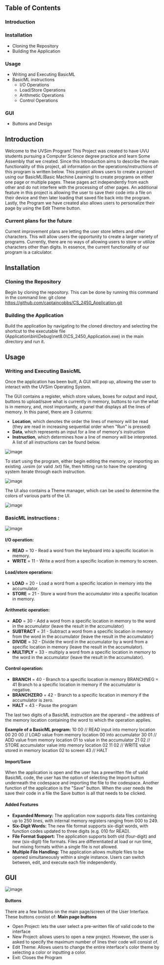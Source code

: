 ## Table of Contents
### Introduction
### Installation
- Cloning the Repository
- Building the Application
### Usage
- Writing and Executing BasicML
- BasicML instructions
  - I/O Operations
  - Load/Store Operations
  - Arithmetic Operations
  - Control Operations
### GUI
- Buttons and Design


## Introduction
Welcome to the UVSim Program! This Project was created to have UVU students pursuing a Computer Science degree practice and learn Some Assembly that we created. Since this Introduction aims to describe the main functionality of this project, all information on the operations/instructions of this program is written below. This project allows users to create a project using our BasicML(Basic Machine Learning) to create programs on either one page or multiple pages. These pages act independently from each other and do not interfere with the processing of other pages. An additional feature in this project is allowing the user to save their code into a file on their device and then later loading that saved file back into the program. Lastly, the Program we have created also allows users to personalize their page by using the Edit Theme button. 

### Current plans for the future
Current improvement plans are letting the user store letters and other characters. This will allow users the opportunity to create a larger variety of programs. Currently, there are no ways of allowing users to store or utilize characters other than digits. In essence, the current functionality of our program is a calculator.

## Installation
### Cloning the Repository
Begin by cloning the repository. This can be done by running this command in the command line: git clone https://github.com/captaincobbs/CS_2450_Application.git

### Building the Application
Build the application by navigating to the cloned directory and selecting the shortcut to the executable file (Application\bin\Debug\net8.0\CS_2450_Application.exe) in the main directory and run it. 

## Usage
### Writing and Executing BasicML
Once the application has been built, A GUI will pop up, allowing the user to interact with the UVSim Operating System.

The GUI contains a register, which store values, boxes for output and input, buttons to upload/save what is currently in memory, buttons to run the what is in memory, and, most importantly, a panel that displays all the lines of memory. In this panel, there are 3 columns:
- **Location**, which denotes the order the lines of memory will be read (they are read in increasing sequential order when "Run" is pressed)
- **Data**, which represents an input for a line of memory's instruction
- **Instruction**, which determines how a line of memory will be interpreted. A list of all instructions can be found below.

![image](https://github.com/user-attachments/assets/375cacd5-4664-40ee-b575-fa55485c84dc)

To start using the program, either begin editing the memory, or importing an existing .uvsim (or valid .txt) file, then hitting run to have the operating system iterate through each instruction.

![image](https://github.com/user-attachments/assets/35ea28c9-57e7-435a-bd56-61ef64094666)

The UI also contains a Theme manager, which can be used to determine the colors of various parts of the UI.

![image](https://github.com/user-attachments/assets/fe497396-ea8d-4da9-8468-7a034b87a421)

### BasicML instructions :
![image](https://github.com/user-attachments/assets/287781d7-5779-4bb4-9dbf-c7684e31e4d5)


#### I/O operation:

 - **READ** = 10 - Read a word from the keyboard into a specific location in
   memory.
 - **WRITE** = 11 - Write a word from a specific location in memory to
   screen.
   
#### Load/store operations:

 - **LOAD** = 20 - Load a word from a specific location in memory into the
   accumulator.
 - **STORE** = 21 - Store a word from the accumulator into a
   specific location in memory.

#### Arithmetic operation:

 - **ADD** = 30 - Add a word from a specific location in memory to the word in
   the accumulator (leave the result in the accumulator)
 - **SUBTRACT** = 31 - Subtract a word from a specific location in memory from the word in
   the accumulator (leave the result in the accumulator) 
 - **DIVIDE** = 32 - Divide the word in the accumulator by a word from a specific location
   in memory (leave the result in the accumulator).
 - **MULTIPLY** = 33 - multiply a word from a specific location in memory to the word in the
   accumulator (leave the result in the accumulator).

#### Control operation:

 - **BRANCH** = 40 - Branch to a specific location in memory BRANCHNEG = 41
   Branch to a specific location in memory if the accumulator is
   negative.
 - **BRANCHZERO** = 42 - Branch to a specific location in memory if
   the accumulator is zero.
 - **HALT** = 43 - Pause the program

The last two digits of a BasicML instruction are the operand – the address of the memory location containing the word to which the operation applies.


**Example of a BasicML program:**
10 00 // READ input into memory location 00
20 00 // LOAD value from memory location 00 into accumulator 
30 01 // ADD value from memory location 01 to value in the accumulator 
21 02 // STORE accumulator value into memory location 02
11 02 // WRITE value stored in memory location 02 to screen 
43 // HALT

#### Import/Save
When the application is open and the user has a prewritten file of valid BasicML code, the user has the option of selecting the Import button underneath the codespace and importing the file to the codespace. Another function of the application is the "Save" button. When the user needs the save their code in a file the Save button is all that needs to be clicked.

#### Added Features
- **Expanded Memory:** The application now supports data files containing up to 250 lines, with internal memory registers ranging from 000 to 249.
- **Six-Digit Words:** The new file format supports six-digit words, with function codes updated to three digits (e.g. 010 for READ).
- **File Format Support:** The application supports both old (four-digit) and new (six-digit) file formats. Files are differentiated at load or run time, but mixing formats within a single file is not allowed.
- **Multiple File Handling:** The application allows multiple files to be opened simultaneously within a single instance. Users can switch between, edit, and execute each file independently.


## GUI
![image](https://github.com/user-attachments/assets/ea49874a-4970-4b13-8d09-cfd53b9e1d06)

#### Buttons
There are a few buttons on the main page/screen of the User Interface. These buttons consist of:
**Main page buttons**
- Open Project: lets the user select a pre-written file of valid code to the interface
- New Project: allows users to open a new project. However, the user is asked to specify the maximum number of lines their code will consist of.
- Edit Theme: Allows users to change the entire interface's color theme by selecting a color or inputting a color.
- Exit: Closes the Program

